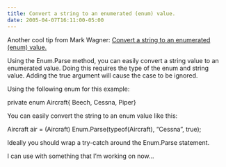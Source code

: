 ```yaml
---
title: Convert a string to an enumerated (enum) value.
date: 2005-04-07T16:11:00-05:00
---
```

Another cool tip from Mark Wagner: [Convert a string to an enumerated (enum) value.](http://blogs.crsw.com/mark/archive/2005/04/07/832.aspx)

Using the Enum.Parse method, you can easily convert a string value to an enumerated value. Doing this requires the type of the enum and string value. Adding the true argument will cause the case to be ignored.

Using the following enum for this example:

private enum Aircraft{ Beech, Cessna, Piper}

You can easily convert the string to an enum value like this:

Aircraft air = (Aircraft) Enum.Parse(typeof(Aircraft), &#8220;Cessna&#8221;, true);

Ideally you should wrap a try-catch around the Enum.Parse statement.

I can use with something that I&#8217;m working on now&#8230;
